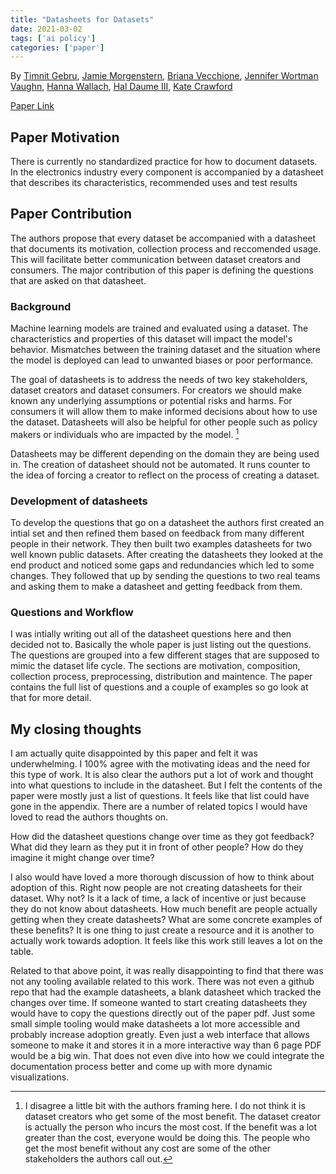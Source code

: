 ```yaml
---
title: "Datasheets for Datasets"
date: 2021-03-02
tags: ['ai policy']
categories: ['paper']
---
```


By [Timnit Gebru](https://en.wikipedia.org/wiki/Timnit_Gebru), [Jamie Morgenstern](http://jamiemorgenstern.com/), [Briana Vecchione](http://brianavecchione.org/), [Jennifer Wortman Vaughn](http://www.jennwv.com/), [Hanna Wallach](https://en.wikipedia.org/wiki/Hanna_Wallach), [Hal Daume III](http://users.umiacs.umd.edu/~hal/), [Kate Crawford](https://www.katecrawford.net/) 

[Paper Link](https://arxiv.org/abs/1803.09010)

## Paper Motivation
There is currently no standardized practice for how to document datasets. In the electronics industry every component is accompanied by a datasheet that describes its characteristics, recommended uses and test results

## Paper Contribution 

The authors propose that every dataset be accompanied with a datasheet that documents its motivation, collection process and reccomended usage. This will facilitate better communication between dataset creators and consumers. The major contribution of this paper is defining the questions that are asked on that datasheet. 

### Background

Machine learning models are trained and evaluated using a dataset. The characteristics and properties of this dataset will impact the model's behavior. Mismatches between the training dataset and the situation where the model is deployed can lead to unwanted biases or poor performance. 

The goal of datasheets is to address the needs of two key stakeholders, dataset creators and dataset consumers. For creators we should make known any underlying assumptions or potential risks and harms. For consumers it will allow them to make informed decisions about how to use the dataset. Datasheets will also be helpful for other people such as policy makers or individuals who are impacted by the model. [^1]

Datasheets may be different depending on the domain they are being used in. The creation of datasheet should not be automated. It runs counter to the idea of forcing a creator to reflect on the process of creating a dataset. 

### Development of datasheets 

To develop the questions that go on a datasheet the authors first created an intial set and then refined them based on feedback from many different people in their network. They then built two examples datasheets for two well known public datasets. After creating the datasheets they looked at the end product and noticed some gaps and redundancies which led to some changes. They followed that up by sending the questions to two real teams and asking them to make a datasheet and getting feedback from them. 

### Questions and Workflow

I was intially writing out all of the datasheet questions here and then decided not to. Basically the whole paper is just listing out the questions. The questions are grouped into a few different stages that are supposed to mimic the dataset life cycle. The sections are motivation, composition, collection process, preprocessing, distribution and maintence. The paper contains the full list of questions and a couple of examples so go look at that for more detail. 

## My closing thoughts

I am actually quite disappointed by this paper and felt it was underwhelming. I 100% agree with the motivating ideas and the need for this type of work. It is also clear the authors put a lot of work and thought into what questions to include in the datasheet. But I felt the contents of the paper were mostly just a list of questions. It feels like that list could have gone in the appendix. There are a number of related topics I would have loved to read the authors thoughts on. 

How did the datasheet questions change over time as they got feedback? What did they learn as they put it in front of other people? How do they imagine it might change over time? 

I also would have loved a more thorough discussion of how to think about adoption of this. Right now people are not creating datasheets for their dataset. Why not? Is it a lack of time, a lack of incentive or just because they do not know about datasheets. How much benefit are people actually getting when they create datasheets? What are some concrete examples of these benefits? It is one thing to just create a resource and it is another to actually work towards adoption. It feels like this work still leaves a lot on the table. 

Related to that above point, it was really disappointing to find that there was not any tooling available related to this work. There was not even a github repo that had the example datasheets, a blank datasheet which tracked the changes over time. If someone wanted to start creating datasheets they would have to copy the questions directly out of the paper pdf. Just some small simple tooling would make datasheets a lot more accessible and probably increase adoption greatly. Even just a web interface that allows someone to make it and stores it in a more interactive way than 6 page PDF would be a big win. That does not even dive into how we could integrate the documentation process better and come up with more dynamic visualizations. 

[^1]: I disagree a little bit with the authors framing here. I do not think it is dataset creators who get some of the most benefit. The dataset creator is actually the person who incurs the most cost. If the benefit was a lot greater than the cost, everyone would be doing this. The people who get the most benefit without any cost are some of the other stakeholders the authors call out.
